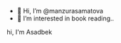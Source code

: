 - 👋 Hi, I’m @manzurasamatova
- 👀 I’m interested in book reading..

hi, I'm Asadbek


<!---
manzurasamatova/manzurasamatova is a ✨ special ✨ repository because its `README.md` (this file) appears on your GitHub profile.
You can click the Preview link to take a look at your changes.
--->
